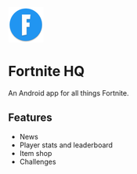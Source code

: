 ![](app/src/main/res/mipmap-hdpi/ic_launcher.png)

# Fortnite HQ
An Android app for all things Fortnite.

## Features
- News
- Player stats and leaderboard
- Item shop
- Challenges